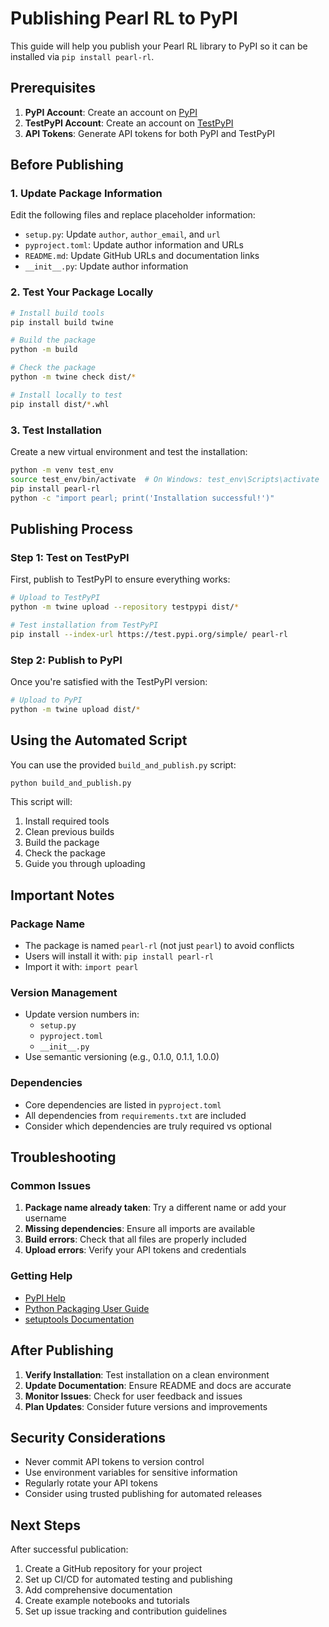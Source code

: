# Publishing Pearl RL to PyPI

This guide will help you publish your Pearl RL library to PyPI so it can be installed via `pip install pearl-rl`.

## Prerequisites

1. **PyPI Account**: Create an account on [PyPI](https://pypi.org/account/register/)
2. **TestPyPI Account**: Create an account on [TestPyPI](https://test.pypi.org/account/register/)
3. **API Tokens**: Generate API tokens for both PyPI and TestPyPI

## Before Publishing

### 1. Update Package Information

Edit the following files and replace placeholder information:

- `setup.py`: Update `author`, `author_email`, and `url`
- `pyproject.toml`: Update author information and URLs
- `README.md`: Update GitHub URLs and documentation links
- `__init__.py`: Update author information

### 2. Test Your Package Locally

```bash
# Install build tools
pip install build twine

# Build the package
python -m build

# Check the package
python -m twine check dist/*

# Install locally to test
pip install dist/*.whl
```

### 3. Test Installation

Create a new virtual environment and test the installation:

```bash
python -m venv test_env
source test_env/bin/activate  # On Windows: test_env\Scripts\activate
pip install pearl-rl
python -c "import pearl; print('Installation successful!')"
```

## Publishing Process

### Step 1: Test on TestPyPI

First, publish to TestPyPI to ensure everything works:

```bash
# Upload to TestPyPI
python -m twine upload --repository testpypi dist/*

# Test installation from TestPyPI
pip install --index-url https://test.pypi.org/simple/ pearl-rl
```

### Step 2: Publish to PyPI

Once you're satisfied with the TestPyPI version:

```bash
# Upload to PyPI
python -m twine upload dist/*
```

## Using the Automated Script

You can use the provided `build_and_publish.py` script:

```bash
python build_and_publish.py
```

This script will:
1. Install required tools
2. Clean previous builds
3. Build the package
4. Check the package
5. Guide you through uploading

## Important Notes

### Package Name
- The package is named `pearl-rl` (not just `pearl`) to avoid conflicts
- Users will install it with: `pip install pearl-rl`
- Import it with: `import pearl`

### Version Management
- Update version numbers in:
  - `setup.py`
  - `pyproject.toml`
  - `__init__.py`
- Use semantic versioning (e.g., 0.1.0, 0.1.1, 1.0.0)

### Dependencies
- Core dependencies are listed in `pyproject.toml`
- All dependencies from `requirements.txt` are included
- Consider which dependencies are truly required vs optional

## Troubleshooting

### Common Issues

1. **Package name already taken**: Try a different name or add your username
2. **Missing dependencies**: Ensure all imports are available
3. **Build errors**: Check that all files are properly included
4. **Upload errors**: Verify your API tokens and credentials

### Getting Help

- [PyPI Help](https://pypi.org/help/)
- [Python Packaging User Guide](https://packaging.python.org/)
- [setuptools Documentation](https://setuptools.pypa.io/)

## After Publishing

1. **Verify Installation**: Test installation on a clean environment
2. **Update Documentation**: Ensure README and docs are accurate
3. **Monitor Issues**: Check for user feedback and issues
4. **Plan Updates**: Consider future versions and improvements

## Security Considerations

- Never commit API tokens to version control
- Use environment variables for sensitive information
- Regularly rotate your API tokens
- Consider using trusted publishing for automated releases

## Next Steps

After successful publication:

1. Create a GitHub repository for your project
2. Set up CI/CD for automated testing and publishing
3. Add comprehensive documentation
4. Create example notebooks and tutorials
5. Set up issue tracking and contribution guidelines 